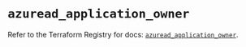 # `azuread_application_owner`

Refer to the Terraform Registry for docs: [`azuread_application_owner`](https://registry.terraform.io/providers/hashicorp/azuread/3.1.0/docs/resources/application_owner).
